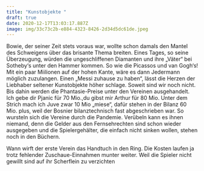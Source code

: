 ```yaml
---
title: "Kunstobjekte "
draft: true
date: 2020-12-17T13:03:17.887Z
image: img/33c73c2b-e884-4323-8426-2d34d5dc61de.jpeg
---
```

Bowie, der seiner Zeit stets voraus war, wollte schon damals den Mantel des Schweigens über das brisante Thema breiten. Eines Tages, so seine Überzeugung, würden die ungeschliffenen Diamanten und ihre „Väter“ bei Sotheby‘s unter den Hammer kommen. So wie die Picassos und van Gogh‘s! Mit ein paar Miilionen auf der hohen Kante, wäre es dann Jedermann möglich zuzulangen. Einen „Messi zuhause zu haben“, lässt die Herzen der Liebhaber seltener Kunstobjekte höher schlage. Soweit sind wir noch nicht. Bis dahin werden die Phantasie-Preise unter den Vereinen ausgehandelt. Ich gebe dir Pjanic für 70 Mio.,du gibst mir Arthur für 80 Mio. Unter dem Strich mach ich Juve zwar 10 Mio „miese“, dafür stehen in der Bilanz  60 Mio. plus, weil der Bosnier bilanztechnisch fast abgeschrieben war. So wursteln sich die Vereine durch die Pandemie. Verübeln kann es ihnen niemand, denn die Gelder aus den Fernsehrechten sind schon wieder ausgegeben  und die Spielergehälter, die einfach nicht sinken wollen, stehen noch in den Büchern.

Wann wirft der erste Verein das Handtuch in den Ring. Die Kosten laufen ja trotz fehlender Zuschaue-Einnahmen munter weiter. Weil die Spieler nicht gewillt sind auf ihr Scherflein zu verzichten